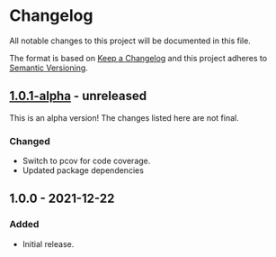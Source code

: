 # Changelog

All notable changes to this project will be documented in this file.

The format is based on [Keep a Changelog](https://keepachangelog.com/en/1.0.0/)
and this project adheres to [Semantic Versioning](https://semver.org/spec/v2.0.0.html).

## [1.0.1-alpha] - unreleased

This is an alpha version! The changes listed here are not final.

### Changed
- Switch to pcov for code coverage.
- Updated package dependencies

## 1.0.0 - 2021-12-22
### Added
- Initial release.

[1.0.1-alpha]: https://github.com/Automattic/ignorefile/compare/v1.0.0...v1.0.1-alpha
